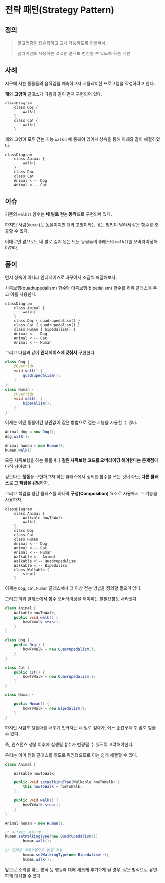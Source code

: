 # 전략 패턴(Strategy Pattern)

## 정의

> 알고리즘을 캡슐화하고 교체 가능하도록 만들어서,
>
> 클라이언트 사용하는 것과는 별개로 변경될 수 있도록 하는 패턴

## 사례

지구에 사는 동물들의 움직임을 예측하고자 시뮬레이션 프로그램을 작성하려고 한다.

**개**와 **고양이** 클래스가 다음과 같이 먼저 구현되어 있다.

```mermaid
classDiagram
    class Dog {
        walk()
    }
    class Cat {
        walk()
    }
```

개와 고양이 모두 걷는 기능 `walk()`에 중복이 있어서 상속을 통해 아래와 같이 해결하였다.

```mermaid
classDiagram
    class Animal {
        walk()
    }
    class Dog
    class Cat
    Animal <|-- Dog
    Animal <|-- Cat
```

## 이슈

기존의 `walk()` 함수는 **네 발로 걷는 동작**으로 구현되어 있다.

하지만 사람(`Human`)도 동물이지만 개와 고양이와는 걷는 방법이 달라서 같은 함수를 호출할 수 없다.

이대로면 앞으로도 네 발로 걷지 않는 모든 동물들의 클래스의 `walk()`를 오버라이딩해야한다.

## 풀이

먼저 상속이 아니라 인터페이스로 바꾸어서 조금씩 해결해보자.

사족보행(quadrupedalism) 함수와 이족보행(bipedalism) 함수를 하위 클래스에 두고 이를 사용한다.

```mermaid
classDiagram
    class Animal {
        walk()
    }
    class Dog { quadrupedalism() }
    class Cat { quadrupedalism() }
    class Human { bipedalism() }
    Animal <|-- Dog
    Animal <|-- Cat
    Animal <|-- Human
```

그리고 다음과 같이 **인터페이스에 맞춰서** 구현한다.

```java
class Dog {
    @Override
    void walk() {
        quadrupedalism();
    }
}
class Human {
    @Override
    void walk() {
        bipedalism();
    }
}
```

이제는 어떤 동물이건 상관없이 같은 방법으로 걷는 기능을 사용할 수 있다.

```java
Animal dog = new Dog();
dog.walk();

Animal human = new Human();
human.walk();
```

모든 사족보행을 하는 동물마다 **같은 사족보행 코드를 오버라이딩 해야한다는 문제점**이 아직 남아있다.

걷는다는 **행동**을 구현하고자 하는 클래스에서 정의한 함수를 쓰는 것이 아닌, **다른 클래스로 그 책임을 위임**하자.

그리고 책임을 넘긴 클래스를 하나의 **구성(Composition)** 요소로 사용해서 그 기능을 사용하자.

```mermaid
classDiagram
    class Animal {
        Walkable howToWalk
        walk()
    }
    class Dog
    class Cat
    class Human
    Animal <|-- Dog
    Animal <|-- Cat
    Animal <|-- Human
    Walkable <-- Animal
    Walkable <|-- Quadrupedalism
    Walkable <|-- Bipedalism
    class Walkable {
        step()
    }
```

이제는 `Dog`, `Cat`, `Human` 클래스에서 더 이상 걷는 방법을 정의할 필요가 없다.

그리고 하위 클래스에서 함수 오버라이딩을 해야하는 불필요함도 사라졌다.

```java
class Animal {
    Walkable howToWalk;
    public void walk() {
        howToWalk.step();
    }
}

class Dog {
    public Dog() {
        howToWalk = new Quadrupedalism();
    }
}

class Cat {
    public Cat() {
        howToWalk = new Quadrupedalism();
    }
}

class Human {

    public Human() {
        howToWalk = new Bipedalism();
    }
}
```

하지만 사람도 걸음마를 배우기 전까지는 네 발로 걷다가, 어느 순간부터 두 발로 걷을 수 있다.

즉, 인스턴스 생성 이후에 실행될 함수가 변경될 수 있도록 고려해야한다.

우리는 이미 행동 클래스를 별도로 위임했으므로 이는 쉽게 해결할 수 있다.

```java
class Animal {

    Walkable howToWalk;

    public void setWalkingType(Walkable howToWalk) {
        this.howToWalk = howToWalk;
    }

    public void walk() {
        howToWalk.step();
    }
}

Animal human = new Human();

// 최초에는 사족보행
human.setWalkingType(new Quadrupedalism());
        human.walk();

// 언제든 이족보행으로 변경 가능
        human.setWalkingType(new Bipedalism());
        human.walk();
```

앞으로 소리를 내는 방식 등 행동에 대해 새롭게 추가하게 될 경우, 같은 방식으로 유연하게 대처할 수 있다.
